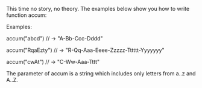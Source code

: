 This time no story, no theory. The examples below show you how to write function accum:

Examples:

accum("abcd") // -> "A-Bb-Ccc-Dddd"

accum("RqaEzty") // -> "R-Qq-Aaa-Eeee-Zzzzz-Tttttt-Yyyyyyy"

accum("cwAt") // -> "C-Ww-Aaa-Tttt"

The parameter of accum is a string which includes only letters from a..z and A..Z.
